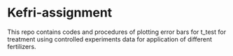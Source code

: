 # Kefri-assignment
This repo contains codes and procedures of plotting error bars for t_test for treatment using controlled experiments data for application of different fertilizers.
